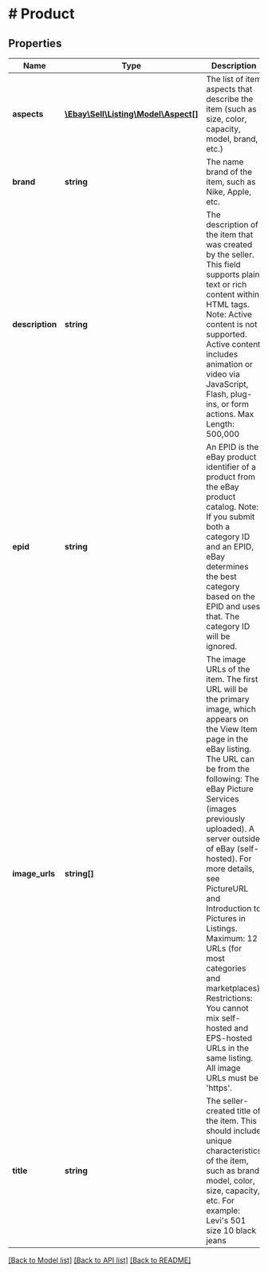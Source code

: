 # # Product

## Properties

Name | Type | Description | Notes
------------ | ------------- | ------------- | -------------
**aspects** | [**\Ebay\Sell\Listing\Model\Aspect[]**](Aspect.md) | The list of item aspects that describe the item (such as size, color, capacity, model, brand, etc.) | [optional]
**brand** | **string** | The name brand of the item, such as Nike, Apple, etc. | [optional]
**description** | **string** | The description of the item that was created by the seller. This field supports plain text or rich content within HTML tags. Note: Active content is not supported. Active content includes animation or video via JavaScript, Flash, plug-ins, or form actions. Max Length: 500,000 | [optional]
**epid** | **string** | An EPID is the eBay product identifier of a product from the eBay product catalog. Note: If you submit both a category ID and an EPID, eBay determines the best category based on the EPID and uses that. The category ID will be ignored. | [optional]
**image_urls** | **string[]** | The image URLs of the item. The first URL will be the primary image, which appears on the View Item page in the eBay listing. The URL can be from the following: The eBay Picture Services (images previously uploaded). A server outside of eBay (self-hosted). For more details, see PictureURL and Introduction to Pictures in Listings. Maximum: 12 URLs (for most categories and marketplaces) Restrictions: You cannot mix self-hosted and EPS-hosted URLs in the same listing. All image URLs must be &#39;https&#39;. | [optional]
**title** | **string** | The seller-created title of the item. This should include unique characteristics of the item, such as brand, model, color, size, capacity, etc. For example: Levi&#39;s 501 size 10 black jeans | [optional]

[[Back to Model list]](../../README.md#models) [[Back to API list]](../../README.md#endpoints) [[Back to README]](../../README.md)
